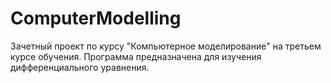 # ComputerModelling
Зачетный проект по курсу "Компьютерное моделирование" на третьем курсе обучения. Программа предназначена для изучения дифференциального уравнения.
